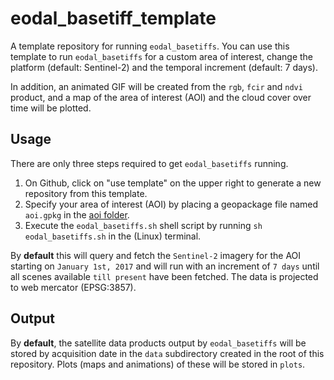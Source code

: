 # eodal_basetiff_template
A template repository for running `eodal_basetiffs`. You can use this template to run `eodal_basetiffs` for a custom area of interest, change the platform (default: Sentinel-2) and the temporal increment (default: 7 days).

In addition, an animated GIF will be created from the `rgb`, `fcir` and `ndvi` product, and a map of the area of interest (AOI) and the cloud cover over time will be plotted.

## Usage
There are only three steps required to get `eodal_basetiffs` running.

1. On Github, click on "use template" on the upper right to generate a new repository from this template.
2. Specify your area of interest (AOI) by placing a geopackage file named `aoi.gpkg` in the [aoi folder](/aoi).
3. Execute the `eodal_basetiffs.sh` shell script by running `sh eodal_basetiffs.sh` in the (Linux) terminal.

By **default** this will query and fetch the `Sentinel-2` imagery for the AOI starting on `January 1st, 2017` and will run with an increment of `7 days` until all scenes available `till present` have been fetched. The data is projected to web mercator (EPSG:3857).

## Output

By **default**, the satellite data products output by `eodal_basetiffs` will be stored by acquisition date in the `data` subdirectory created in the root of this repository. Plots (maps and animations) of these will be stored in `plots`.
